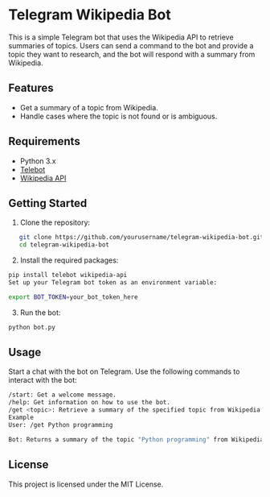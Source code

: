 # Telegram Wikipedia Bot

This is a simple Telegram bot that uses the Wikipedia API to retrieve summaries of topics. Users can send a command to the bot and provide a topic they want to research, and the bot will respond with a summary from Wikipedia.

## Features

- Get a summary of a topic from Wikipedia.
- Handle cases where the topic is not found or is ambiguous.

## Requirements

- Python 3.x
- [Telebot](https://github.com/eternnoir/pyTelegramBotAPI)
- [Wikipedia API](https://pypi.org/project/wikipedia-api/)

## Getting Started

1. Clone the repository:

```bash
   git clone https://github.com/yourusername/telegram-wikipedia-bot.git
   cd telegram-wikipedia-bot
```
2. Install the required packages:

```bash
pip install telebot wikipedia-api
Set up your Telegram bot token as an environment variable:
```
```bash
export BOT_TOKEN=your_bot_token_here
```
3. Run the bot:

```bash
python bot.py
```
## Usage
Start a chat with the bot on Telegram.
Use the following commands to interact with the bot:
```bash
/start: Get a welcome message.
/help: Get information on how to use the bot.
/get <topic>: Retrieve a summary of the specified topic from Wikipedia.
Example
User: /get Python programming

Bot: Returns a summary of the topic "Python programming" from Wikipedia.
```
## License
This project is licensed under the MIT License.
